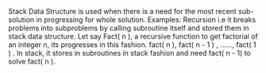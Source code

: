 
Stack Data Structure is used when there is a need for the most recent sub-solution in progressing for whole solution.
Examples: Recursion i.e it breaks problems into subproblems by calling subroutine itself and stored them in stack data structure.
Let say Fact( n ), a recursive function to get factorial of an integer n, its progresses in this fashion. fact( n ), fact( n - 1 ) , ......, fact( 1 ) . In stack, it stores in subroutines in stack fashion and need fact( n - 1) to solve fact( n ). 